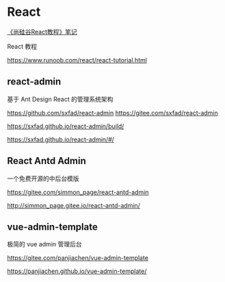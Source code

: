 # React

[《尚硅谷React教程》笔记](/blog/react/atguigu-react.md)

React 教程

https://www.runoob.com/react/react-tutorial.html

## react-admin

基于 Ant Design React 的管理系统架构

https://github.com/sxfad/react-admin
https://gitee.com/sxfad/react-admin

https://sxfad.github.io/react-admin/build/

https://sxfad.github.io/react-admin/#/

## React Antd Admin 

一个免费开源的中后台模版

https://gitee.com/simmon_page/react-antd-admin

http://simmon_page.gitee.io/react-antd-admin/


## vue-admin-template

极简的 vue admin 管理后台

https://gitee.com/panjiachen/vue-admin-template

https://panjiachen.github.io/vue-admin-template/